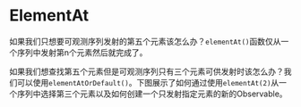 # ElementAt

如果我们只想要可观测序列发射的第五个元素该怎么办？`elementAt()`函数仅从一个序列中发射第n个元素然后就完成了。

如果我们想查找第五个元素但是可观测序列只有三个元素可供发射时该怎么办？我们可以使用`elementAtOrDefault()`。下图展示了如何通过使用`elementAt(2)`从一个序列中选择第三个元素以及如何创建一个只发射指定元素的新的Observable。
